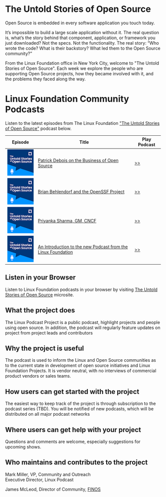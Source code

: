 # The Untold Stories of Open Source

Open Source is embedded in every software application you touch today.

It’s impossible to build a large scale application without it. The real question is, what’s the story behind that component, application, or framework you just downloaded? Not the specs. Not the functionality. The real story: “Who wrote the code? What is their backstory? What led them to the Open Source community?”

From the Linux Foundation office in New York City, welcome to "The Untold Stories of Open Source". Each week we explore the people who are supporting Open Source projects, how they became involved with it, and the problems they faced along the way.

# Linux Foundation Community Podcasts

Listen to the latest episodes from The Linux Foundation ["The Untold Stories of Open Source"](https://untold-stories-of-open-source.captivate.fm/spotify) podcast below.

| Episode                                                                                                                                                  | Title                                                                                                        | Play Podcast                                                  |
| -------------------------------------------------------------------------------------------------------------------------------------------------------- | ------------------------------------------------------------------------------------------------------------ | ------------------------------------------------------------- |
| [![Patrick Debois on the Business of Open Source](docs/images/logo-100-100.png)](https://open.spotify.com/episode/3MKsXkw9Et5B9bGLWKJNpc)                | [Patrick Debois on the Business of Open Source](docs/podcasts/business-of-open-source.mdx)                   | [>>](https://open.spotify.com/episode/3MKsXkw9Et5B9bGLWKJNpc) |
| [![Brian Behlendorf and the OpenSSF Project](docs/images/logo-100-100.png)](https://open.spotify.com/episode/0P0cjBDn5nSYPe1i0FrFXr)                     | [Brian Behlendorf and the OpenSSF Project](docs/podcasts/openssf-project.mdx)                                | [>>](https://open.spotify.com/episode/0P0cjBDn5nSYPe1i0FrFXr) |
| [![Priyanka Sharma, GM, CNCF](docs/images/logo-100-100.png)](https://open.spotify.com/episode/5KgqNXHHV0y03yjgg7kg8E)                                    | [Priyanka Sharma, GM, CNCF](docs/podcasts/priyanka-sharma-gm-cncf.mdx)                                       | [>>](https://open.spotify.com/episode/5KgqNXHHV0y03yjgg7kg8E) |
| [![An Introduction to the new Podcast from the Linux Foundation](docs/images/logo-100-100.png)](https://open.spotify.com/episode/62DAkdeQTSAPeLbxF2sTlX) | [An Introduction to the new Podcast from the Linux Foundation](docs/podcasts/introduction-to-lf-podcast.mdx) | [>>](https://open.spotify.com/episode/62DAkdeQTSAPeLbxF2sTlX) |

## Listen in your Browser

Listen to Linux Foundation podcasts in your browser by visiting [The Untold Stories of Open Source](https://fanciful-salmiakki-90bec2.netlify.app/) microsite.

## What the project does

The Linux Podcast Project is a public podcast, highlight projects and people using open source. In addition, the podcast will regularly feature updates on project from project leads and contributors

## Why the project is useful

The podcast is used to inform the Linux and Open Source communities as to the current state in development of open source initiatives and Linux Foundation Projects. It is vendor neutral, with no interviews of commercial product vendors or sales teams.

## How users can get started with the project

The easiest way to keep track of the project is through subscription to the podcast series (TBD). You will be notified of new podcasts, which will be distributed on all major podcast networks

## Where users can get help with your project

Questions and comments are welcome, especially suggestions for upcoming shows.

## Who maintains and contributes to the project

Mark Miller, VP, Community and Outreach<br />
Executive Director, Linux Podcast

James McLeod, Director of Community, [FINOS](https://www.finos.org)
